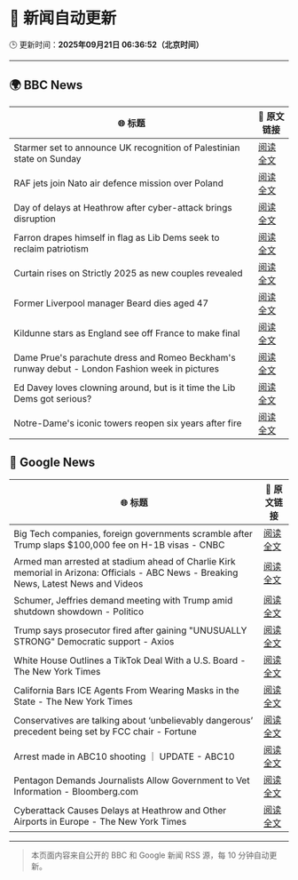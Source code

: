 # 🧠 新闻自动更新

🕒 更新时间：**2025年09月21日 06:36:52（北京时间）**

---

## 🌍 BBC News

| 🌐 标题 | 🔗 原文链接 |
|--------|-------------|
| Starmer set to announce UK recognition of Palestinian state on Sunday | [阅读全文](https://www.bbc.com/news/articles/ce800enrglzo?at_medium=RSS&at_campaign=rss) |
| RAF jets join Nato air defence mission over Poland | [阅读全文](https://www.bbc.com/news/articles/c4g7752w1ygo?at_medium=RSS&at_campaign=rss) |
| Day of delays at Heathrow after cyber-attack brings disruption | [阅读全文](https://www.bbc.com/news/articles/c3drpgv33pxo?at_medium=RSS&at_campaign=rss) |
| Farron drapes himself in flag as Lib Dems seek to reclaim patriotism | [阅读全文](https://www.bbc.com/news/articles/cjd11n14zz1o?at_medium=RSS&at_campaign=rss) |
| Curtain rises on Strictly 2025 as new couples revealed | [阅读全文](https://www.bbc.com/news/articles/cy9nnl78dgzo?at_medium=RSS&at_campaign=rss) |
| Former Liverpool manager Beard dies aged 47 | [阅读全文](https://www.bbc.com/sport/football/articles/c0r00qx5llko?at_medium=RSS&at_campaign=rss) |
| Kildunne stars as England see off France to make final | [阅读全文](https://www.bbc.com/sport/rugby-union/articles/cx20p2kx9r6o?at_medium=RSS&at_campaign=rss) |
| Dame Prue's parachute dress and Romeo Beckham's runway debut - London Fashion week in pictures | [阅读全文](https://www.bbc.com/news/articles/cd63n1wv8nlo?at_medium=RSS&at_campaign=rss) |
| Ed Davey loves clowning around, but is it time the Lib Dems got serious? | [阅读全文](https://www.bbc.com/news/articles/c3e7ny8n44jo?at_medium=RSS&at_campaign=rss) |
| Notre-Dame's iconic towers reopen six years after fire | [阅读全文](https://www.bbc.com/news/videos/cd9yyxnejeko?at_medium=RSS&at_campaign=rss) |

## 📰 Google News

| 🌐 标题 | 🔗 原文链接 |
|--------|-------------|
| Big Tech companies, foreign governments scramble after Trump slaps $100,000 fee on H-1B visas - CNBC | [阅读全文](https://news.google.com/rss/articles/CBMigwFBVV95cUxNeGlxaGJBNFVIcHY4SS1SS3BsTzhQeDFuZ296WXlLellZb25ldDRpZjBrU3VCRVdrdzczZ0ZSWDBrT3FoaWNRT1RpbFVianZwZGtBb3VfbVd2REQzRmlScWltOXdRRjNGVjZBSEFkbFRLa2dvV2VrQ2lOMmN6NjlMbjg3UdIBiAFBVV95cUxPdEg3TWI4eTZ2aFFzWjg4c1liNUNMZEN5X0hDOEVKNTU2U0R6MFluQXBLVmtNU1FTY3I0Rkdva0VqeUIwY3JyYWdMWm5TcTlYSTlVT3BVMW1qazRSOHRCSlhTVGp1NURGNnZ2TzdaSWFkdUVmQ2JXWWhwdjM1LXRYVG5ZRWVWSndI?oc=5) |
| Armed man arrested at stadium ahead of Charlie Kirk memorial in Arizona: Officials - ABC News - Breaking News, Latest News and Videos | [阅读全文](https://news.google.com/rss/articles/CBMioAFBVV95cUxPMFpiM0RLZ1lZQ2F1SW1pcE1fbnJQVEJuTGU3di0xdVZiNnhsOXpOeVJIYVVUM2hiSDRnZlpfTVBWeTFNRi1pUURzdXl6OHAwTUpWYWMwUVpadFZZM0ZXMWg5LTRyeEJER0RxQm12QWJ4QWFlaDY4cDN5NjNlekQwb0JHQnlLYW1ZM1JTVkV2TENqVm03MFBFNG00dDZUTmxW0gGmAUFVX3lxTFBscHFfYTlpcUtjNllGaVQ0bVRUSWthaTdqTW5ENmJuZllOVUowYk5CSGtUQi0tZ3hYX1NaWDdUdUlMM0tHZ0FtMEgzY1I4aUJ2Mmk2LTBjd1B4Z2RxWUhoYjZaSGtFZkMtWUFFazR4SFZMN2lsdlJlT3dBUk1mZ3VSRmNQWThjdW9BQ0MxRTJDWHJWaUV1SEEyZHlQaUFQUldmdWRiYXc?oc=5) |
| Schumer, Jeffries demand meeting with Trump amid shutdown showdown - Politico | [阅读全文](https://news.google.com/rss/articles/CBMiigFBVV95cUxQNzBaT2g2N0p2aWpRZWFzZ29oUkxTeUlVbEk0NjMwZmlEU0lJY0I4TzR0V2hjSlkySU8xTnNkU1ZsUi1xdTFFYkFYX0JGLVRNdHJLby05NTVwcGlTVkstY0NGOVBiVTZWbUVoajhDdUgyYTVWUlFWTmIyWTBBMGdPcFNhV3lxeF9yamc?oc=5) |
| Trump says prosecutor fired after gaining "UNUSUALLY STRONG" Democratic support - Axios | [阅读全文](https://news.google.com/rss/articles/CBMiiAFBVV95cUxOQnhQZU9JLVhCTGxiR3d1Z0NqV0FaMHhNUm85RDRUcUxNVk5OQi1TejZJTGVpazR1Y0ZINEgxOEQ1bWJOR1U3WXg3MXV2Z2ZBM1JpVXV4LWIwdmdqQ2ZOU1RNVXFxWmVjcEFPUW9GYmVOczZWdGZUWFpnM2pfX2VfWnNTT2lvSi10?oc=5) |
| White House Outlines a TikTok Deal With a U.S. Board - The New York Times | [阅读全文](https://news.google.com/rss/articles/CBMif0FVX3lxTE53Mm1MeDZNRzRFMU9WbG85b1NOOVlMb3N5Q3JfblVxS2lEWnBFNkU2NURYaTdyeDFmdVNZMWN4US1iUG0tQ1lOSlRiT2E3dm4tSXBFeV9TRjRhcWxNUlpqMHZmcFFEd0dVZGp1aTNMS1FHRXNpOWU2ZWtBQnIxdWs?oc=5) |
| California Bars ICE Agents From Wearing Masks in the State - The New York Times | [阅读全文](https://news.google.com/rss/articles/CBMif0FVX3lxTE1ETldCMTYxLU9EbWhNZlNwQzhDYl9EQ01TdGp3NHRfVnZ3N0lCWV92M2JOMGZBLWlRenZhMkcyVmRYaUZUQTZWYWlRc18zTXlGeFY0TDdseTUybTZCVmhQbHhWS0JZbGR1VHB0bkhkeXFERXBrbWFVVU1OaVFXV0U?oc=5) |
| Conservatives are talking about ‘unbelievably dangerous’ precedent being set by FCC chair - Fortune | [阅读全文](https://news.google.com/rss/articles/CBMi2wFBVV95cUxPVHVYMzQ0Wk1hdE13dG1Cd0JHbHRPejZWV3FyNmRRQ2Z2cW51ZjRSQ18tVkY3b2lQaWRKdkF6NXMtMmdlaWUtSzB5M1hrM1BUblZpRnhHV3BaTzVUcFFOdmI5VGQ0VHhFZHE0UHE3UzlHQnhTdTJzLUtWMlpLM3hxNlI2empJWDJtM1l1WEo0cVd2X1VoTXc0QzJNNExaU3RmRldiTTdaUmpmYVl3ajNIQTZzV2s5cDBNVmJtRjE2d3gxcXB0Ul8xMTFTM3RyVUN2clRQMlBMNVdpUlU?oc=5) |
| Arrest made in ABC10 shooting ｜ UPDATE - ABC10 | [阅读全文](https://news.google.com/rss/articles/CBMivgFBVV95cUxPS2tUN2FJN0llbGJWUVlzMHk5dFdzSTdBNV9TTXZBQV9leDgzOGVKc0NpcHNJSDhTTW9uV0d3QkdGRUhOeDBUMFh5cUtMQU5mY1Z1c1N5QUd4Z2t1OFF3aldHTGFfUU5nLU1vSjhBNU1HRTM1d1ZLdy1BdHIxRmFDY0NxcW9KQXQ1TFJFUk9vTi1PN0pXalQtdW4tSGo4YXFhUjIzdVAzNWgzQlZsZFhoOC1BRGNVZGQyUHpkY2tB?oc=5) |
| Pentagon Demands Journalists Allow Government to Vet Information - Bloomberg.com | [阅读全文](https://news.google.com/rss/articles/CBMitgFBVV95cUxQYlhncEJzM3dpVlpCSUVzTXFSMGVWbmRCN2lYY3VLTW1xYlNuSHg4WVZuNjdMTGRVSFREZkp0dk9ja3Z2UWFqU2Fxc3Z3RHduRU1henF1cFpZTnRHb0k2QmNTWDRhYlpjNXE3eERRWXFOTlVoRERpbm1EdzNKSE1PSGY5V0RHMHRwZ2I0d0JHNE5hTlNzWE5VNWsxSXF5aFJBeHV0UzM3Q0xXaVVWaVdpMlIzYlFrdw?oc=5) |
| Cyberattack Causes Delays at Heathrow and Other Airports in Europe - The New York Times | [阅读全文](https://news.google.com/rss/articles/CBMinwFBVV95cUxNblh5dnRKbnh5OVdRMVFkamRHZDA1dWpEbS12MVlMWWZZMTZXSWNSWnRZYmFVcDl3c2xXNlc3UHhRUFlHYkg4U2dhWVV1TjF5bmE2V09UQUw4VjQxT1FjYmxkSWNCVU00ODl0UmxHNjFsQlpnSDEzeWFvd1YycG1jNlVMMl9XWmRUT1dDV3EzanBHSDc3dW1zQ3pwNmViNm8?oc=5) |

---
> 本页面内容来自公开的 BBC 和 Google 新闻 RSS 源，每 10 分钟自动更新。